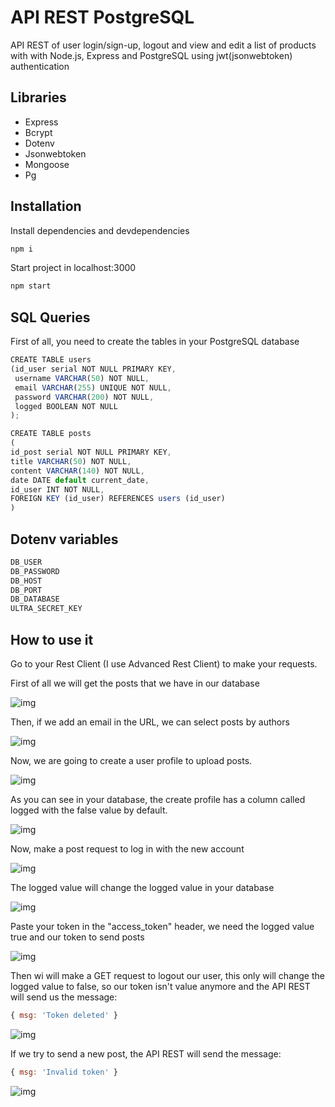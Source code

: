# API REST PostgreSQL

API REST of user login/sign-up, logout and view and edit a list of products with with Node.js, Express and PostgreSQL using jwt(jsonwebtoken) authentication

## Libraries

- Express
- Bcrypt
- Dotenv
- Jsonwebtoken
- Mongoose
- Pg

## Installation

Install dependencies and devdependencies
```javascript
npm i 
```

Start project in localhost:3000
```javascript
npm start
```

## SQL Queries

First of all, you need to create the tables in your PostgreSQL database

```javascript
CREATE TABLE users
(id_user serial NOT NULL PRIMARY KEY,
 username VARCHAR(50) NOT NULL,
 email VARCHAR(255) UNIQUE NOT NULL,
 password VARCHAR(200) NOT NULL,
 logged BOOLEAN NOT NULL
);
```

```javascript
CREATE TABLE posts
(
id_post serial NOT NULL PRIMARY KEY,
title VARCHAR(50) NOT NULL,
content VARCHAR(140) NOT NULL,
date DATE default current_date,
id_user INT NOT NULL,
FOREIGN KEY (id_user) REFERENCES users (id_user)
)
```

## Dotenv variables

```javascript
DB_USER
DB_PASSWORD
DB_HOST
DB_PORT
DB_DATABASE
ULTRA_SECRET_KEY
```

## How to use it

Go to your Rest Client (I use Advanced Rest Client) to make your requests.

First of all we will get the posts that we have in our database

![img](./assets/gif1.gif)

Then, if we add an email in the URL, we can select posts by authors

![img](./assets/gif2.gif)

Now, we are going to create a user profile to upload posts.

![img](./assets/gif3.gif)

As you can see in your database, the create profile has a column called logged with the false value by default.

![img](./assets/loggedfalse.png)

Now, make a post request to log in with the new account

![img](./assets/gif4.gif)

The logged value will change the logged value in your database

![img](./assets/loggedtrue.png)

Paste your token in the "access_token" header, we need the logged value true and our token to send posts

![img](./assets/gif5.gif)

Then wi will make a GET request to logout our user, this only will change the logged value to false, so our token isn't value anymore and the API REST will send us the message:

```javascript
{ msg: 'Token deleted' }
```

![img](./assets/gif6.gif)

If we try to send a new post, the API REST will send the message:

```javascript
{ msg: 'Invalid token' }
```

![img](./assets/gif7.gif)